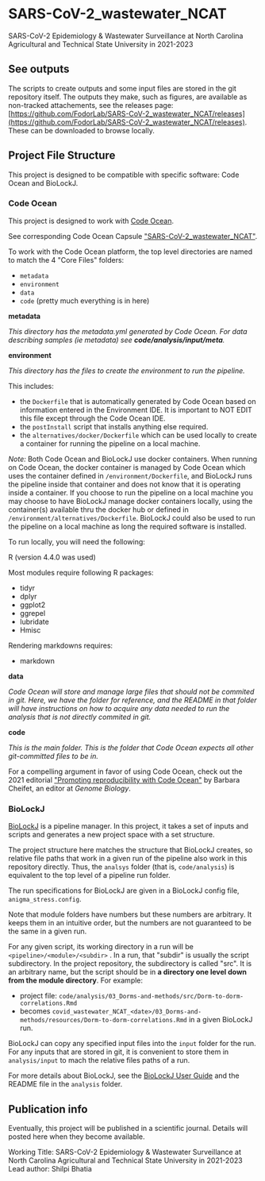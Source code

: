 # SARS-CoV-2_wastewater_NCAT

SARS-CoV-2 Epidemiology & Wastewater Surveillance at North Carolina Agricultural and Technical State University in 2021-2023

## See outputs

The scripts to create outputs and some input files are stored in the git repository itself.  The outputs they make, such as figures, are available as non-tracked attachements, see the releases page: [https://github.com/FodorLab/SARS-CoV-2_wastewater_NCAT/releases](https://github.com/FodorLab/SARS-CoV-2_wastewater_NCAT/releases). These can be downloaded to browse locally.

## Project File Structure

This project is designed to be compatible with specific software: Code Ocean and BioLockJ.

### Code Ocean

This project is designed to work with [Code Ocean](https://codeocean.com/).

See corresponding Code Ocean Capsule ["SARS-CoV-2_wastewater_NCAT"](https://codeocean.com/capsule/8844928/tree).

To work with the Code Ocean platform, the top level directories are named to match the 4 "Core Files" folders:

 * `metadata`
 * `environment`
 * `data`
 * `code` (pretty much everything is in here)
 
**metadata**
 
_This directory has the metadata.yml generated by Code Ocean.  For data describing samples (ie metadata) see **code/analysis/input/meta**._
 
**environment**

_This directory has the files to create the environment to run the pipeline._  

This includes: 

  * the `Dockerfile` that is automatically generated by Code Ocean based on information entered in the Environment IDE. It is important to NOT EDIT this file except through the Code Ocean IDE.
  * the `postInstall` script that installs anything else required.
  * the `alternatives/docker/Dockerfile` which can be used locally to create a container for running the pipeline on a local machine.
  
_Note:_ Both Code Ocean and BioLockJ use docker containers.  When running on Code Ocean, the docker container is managed by Code Ocean which uses the container defined in `/environment/Dockerfile`, and BioLockJ runs the pipeline inside that container and does not know that it is operating inside a container.  If you choose to run the pipeline on a local machine you may choose to have BioLockJ manage docker containers locally, using the container(s) available thru the docker hub or defined in `/environment/alternatives/Dockerfile`. BioLockJ could also be used to run the pipeline on a local machine as long the required software is installed.  

To run locally, you will need the following:

R (version 4.4.0 was used)

Most modules require following R packages:
  * tidyr
  * dplyr
  * ggplot2
  * ggrepel
  * lubridate
  * Hmisc

Rendering markdowns requires:
  * markdown

**data**

_Code Ocean will store and manage large files that should not be commited in git. Here, we have the folder for reference, and the README in that folder will have instructions on how to acquire any data needed to run the analysis that is not directly commited in git._


**code**

_This is the main folder.  This is the folder that Code Ocean expects all other git-committed files to be in._


For a compelling argument in favor of using Code Ocean, check out the 2021 editorial ["Promoting reproducibility with Code Ocean"](https://genomebiology.biomedcentral.com/articles/10.1186/s13059-021-02299-x) by Barbara Cheifet, an editor at _Genome Biology_.

### BioLockJ

[BioLockJ](https://biolockj-dev-team.github.io/BioLockJ/) is a pipeline manager. In this project, it takes a set of inputs and scripts and generates a new project space with a set structure. 

The project structure here matches the structure that BioLockJ creates, so relative file paths that work in a given run of the pipeline also work in this repository directly.  Thus, the `analsys` folder (that is, `code/analysis`) is equivalent to the top level of a pipeline run folder. 

The run specifications for BioLockJ are given in a BioLockJ config file, `anigma_stress.config`.

Note that module folders have numbers but these numbers are arbitrary. It keeps them in an intuitive order, but the numbers are not guaranteed to be the same in a given run.

For any given script, its working directory in a run will be `<pipeline>/<module>/<subdir>` . In a run, that "subdir" is usually the script subdirectory. In the project repository, the subdirectory is called "src". It is an arbitrary name, but the script should be in **a directory one level down from the module directory**. For example: 

 * project file: `code/analysis/03_Dorms-and-methods/src/Dorm-to-dorm-correlations.Rmd`
 * becomes `covid_wastewater_NCAT_<date>/03_Dorms-and-methods/resources/Dorm-to-dorm-correlations.Rmd` in a given BioLockJ run.

BioLockJ can copy any specified input files into the `input` folder for the run.  For any inputs that are stored in git, it is convenient to store them in `analysis/input` to mach the relative files paths of a run.

For more details about BioLockJ, see the [BioLockJ User Guide](https://biolockj-dev-team.github.io/BioLockJ/) and the README file in the `analysis` folder.

## Publication info

Eventually, this project will be published in a scientific journal.  Details will posted here when they become available.

Working Title: SARS-CoV-2 Epidemiology & Wastewater Surveillance at North Carolina Agricultural and Technical State University in 2021-2023
Lead author: Shilpi Bhatia


